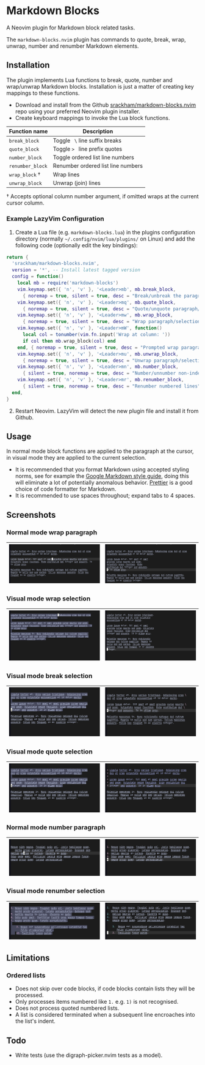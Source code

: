 # Markdown Blocks

A Neovim plugin for Markdown block related tasks.

The `markdown-blocks.nvim` plugin has commands to quote, break, wrap, unwrap, number and renumber Markdown elements.

## Installation

The plugin implements Lua functions to break, quote, number and wrap/unwrap Markdown blocks. Installation is just a matter of creating key mappings to these functions.

- Download and install from the Github [srackham/markdown-blocks.nvim](https://github.com/srackham/digraph-picker.nvim) repo using your preferred Neovim plugin installer.
- Create keyboard mappings to invoke the Lua block functions.

| Function name    | Description                        |
| ---------------- | ---------------------------------- |
| `break_block`    | Toggle ` \` line suffix breaks     |
| `quote_block`    | Toggle `> ` line prefix quotes     |
| `number_block`   | Toggle ordered list line numbers   |
| `renumber_block` | Renumber ordered list line numbers |
| `wrap_block` †   | Wrap lines                         |
| `unwrap_block`   | Unwrap (join) lines                |

† Accepts optional column number argument, if omitted wraps at the current cursor column.

### Example LazyVim Configuration

1. Create a Lua file (e.g. `markdown-blocks.lua`) in the plugins configuration directory (normally `~/.config/nvim/lua/plugins/` on Linux) and add the following code (optionally edit the key bindings):

```lua
return {
  'srackham/markdown-blocks.nvim',
  version = '*', -- Install latest tagged version
  config = function()
    local mb = require('markdown-blocks')
    vim.keymap.set({ 'n', 'v' }, '<Leader>mb', mb.break_block,
      { noremap = true, silent = true, desc = "Break/unbreak the paragraph/selection at the cursor" })
    vim.keymap.set({ 'n', 'v' }, '<Leader>mq', mb.quote_block,
      { noremap = true, silent = true, desc = "Quote/unquote paragraph/selection at the cursor" })
    vim.keymap.set({ 'n', 'v' }, '<Leader>mw', mb.wrap_block,
      { noremap = true, silent = true, desc = "Wrap paragraph/selection at the cursor column" })
    vim.keymap.set({ 'n', 'v' }, '<Leader>mW', function()
      local col = tonumber(vim.fn.input('Wrap at column: '))
      if col then mb.wrap_block(col) end
    end, { noremap = true, silent = true, desc = "Prompted wrap paragraph/selection" })
    vim.keymap.set({ 'n', 'v' }, '<Leader>mu', mb.unwrap_block,
      { noremap = true, silent = true, desc = "Unwrap paragraph/selection" })
    vim.keymap.set({ 'n', 'v' }, '<Leader>mn', mb.number_block,
      { silent = true, noremap = true, desc = "Number/unnumber non-indented lines" })
    vim.keymap.set({ 'n', 'v' }, '<Leader>mr', mb.renumber_block,
      { silent = true, noremap = true, desc = "Renumber numbered lines" })
  end,
}
```

2. Restart Neovim. LazyVim will detect the new plugin file and install it from Github.

## Usage

In normal mode block functions are applied to the paragraph at the cursor, in visual mode they are applied to the current selection.

- It is recommended that you format Markdown using accepted styling norms, see for example the [Google Markdown style guide](https://google.github.io/styleguide/docguide/style.html), doing this will eliminate a lot of potentially anomalous behavior. [Prettier](https://prettier.io/) is a good choice of code formatter for Markdown.
- It is recommended to use spaces throughout; expand tabs to 4 spaces.

## Screenshots

### Normal mode wrap paragraph

| ![Unwrapped](screenshots/image1.png) | ![Wrapped](screenshots/image2.png) |
| ------------------------------------ | ---------------------------------- |

### Visual mode wrap selection

| ![Unwrapped](screenshots/image3.png) | ![Wrapped](screenshots/image4.png) |
| ------------------------------------ | ---------------------------------- |

### Visual mode break selection

| ![Unwrapped](screenshots/image5.png) | ![Wrapped](screenshots/image6.png) |
| ------------------------------------ | ---------------------------------- |

### Visual mode quote selection

| ![Unwrapped](screenshots/image7.png) | ![Wrapped](screenshots/image8.png) |
| ------------------------------------ | ---------------------------------- |

### Normal mode number paragraph

| ![Unwrapped](screenshots/image9.png) | ![Wrapped](screenshots/image10.png) |
| ------------------------------------ | ----------------------------------- |

### Visual mode renumber selection

| ![Unwrapped](screenshots/image11.png) | ![Wrapped](screenshots/image12.png) |
| ------------------------------------- | ----------------------------------- |

## Limitations

### Ordered lists

- Does not skip over code blocks, if code blocks contain lists they will be processed.
- Only processes items numbered like `1.` e.g. `1)` is not recognised.
- Does not process quoted numbered lists.
- A list is considered terminated when a subsequent line encroaches into the list's indent.

## Todo

- Write tests (use the digraph-picker.nvim tests as a model).

<!--
## Test paragraphs

Lorem ipsum dolor. Sit amet feugiat. Integer aliquam phasellus. Non elementum
taciti suspendisse sed lorem tincidunt urna euismod. Eget libero mus
ullamcorper phasellus amet purus.

Facilisis fusce purus. Integer vel ut orci aenean est. Ut faucibus eget purus
turpis perspiciatis. Quisque sed mattis mauris in cursus. Viverra ac quis
duis.

Lorem ipsum dolor. Sit amet feugiat. Integer aliquam phasellus.
Non elementum taciti suspendisse sed lorem tincidunt urna
euismod. Eget libero mus ullamcorper phasellus amet purus.

1.  Neque nibh magna. Feugiat quis vel. Justo habitasse quam.
    morbi proin placerat. turpis perspiciatis. Quisque sed.
2.  mattis mauris in cursus. Viverra ac quis.
3.  Odio pede amet. Porttitor taciti eros massa tempus fusce.
4.  magna proin quam. turpis perspiciatis.

    1.  Neque est suspendisse pellentesque curabitur hac
        felis ullamcorper nihil.
    2.  Facilisis fusce purus.

```
xxx
```

5. First item
6. Second item
7. Third item
   1. Indented item
   2. Indented item
8. Fourth item

- One space,
  with no indent for wrapped text. 1. Irregular nesting... DO NOT DO THIS.

> Ligula tortor et. Arcu varius tristique. Adipiscing cras
> dui ut cras vulputate accusantium et id dolor morbi.
>
> Lorem ipsum dolor. Sit amet et amet gravida curae mauris
> sed pede. Vulputate neque faucibus. Enim vestibulum dui
> integer sed posuere. Id in etiam arcu.

Molestie maecenas in. Nunc reiciendis natoque dui
rutrum sagittis. Magnis id nulla sed sem varius.
Tellus maecenas posuere. Felis nec feugiat in ac
viverra integer.
